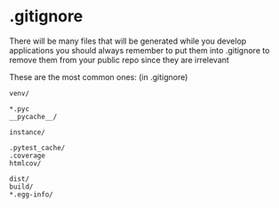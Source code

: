 # .gitignore

There will be many files that will be generated while you develop applications you should always remember to put them into .gitignore to remove them from your public repo since they are irrelevant

These are the most common ones: (in .gitignore)
```
venv/

*.pyc
__pycache__/

instance/

.pytest_cache/
.coverage
htmlcov/

dist/
build/
*.egg-info/
```
